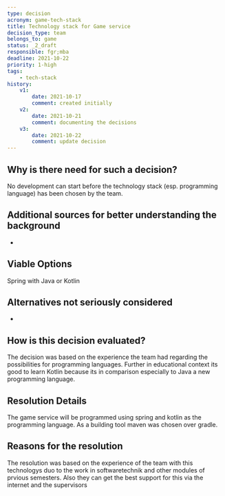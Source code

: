 ```yaml
---
type: decision
acronym: game-tech-stack
title: Technology stack for Game service
decision_type: team
belongs_to: game
status: _2_draft
responsible: fgr;mba
deadline: 2021-10-22
priority: 1-high
tags: 
    - tech-stack
history:
    v1:
        date: 2021-10-17
        comment: created initially  
    v2:
        date: 2021-10-21
        comment: documenting the decisions     
    v3: 
        date: 2021-10-22
        comment: update decision 
---
```


## Why is there need for such a decision?

No development can start before the technology stack (esp. programming language) has been chosen by the team.

## Additional sources for better understanding the background

-

## Viable Options

Spring with Java or Kotlin 

## Alternatives not seriously considered

-

## How is this decision evaluated?

The decision was based on the experience the team had regarding the possibilities for programming languages. Further in 
educational context its good to learn Kotlin because its in comparison especially to Java a new programming language.
 
## Resolution Details

The game service will be programmed using spring and kotlin as the programming language. As a building tool maven was chosen over gradle.

## Reasons for the resolution

The resolution was based on the experience of the team with this technologys duo to the work in softwaretechnik and other modules of prvious semesters. Also they can 
get the best support for this via the internet and the supervisors
